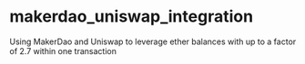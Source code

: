 # makerdao_uniswap_integration
Using MakerDao and Uniswap to leverage ether balances with up to a factor of 2.7 within one transaction
